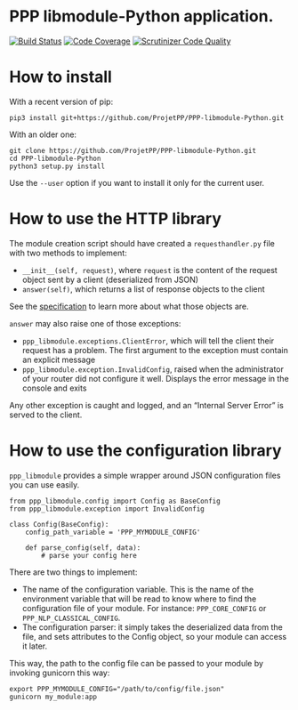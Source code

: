 # PPP libmodule-Python application.

[![Build Status](https://scrutinizer-ci.com/g/ProjetPP/PPP-libmodule-Python/badges/build.png?b=master)](https://scrutinizer-ci.com/g/ProjetPP/PPP-libmodule-Python/build-status/master)
[![Code Coverage](https://scrutinizer-ci.com/g/ProjetPP/PPP-libmodule-Python/badges/coverage.png?b=master)](https://scrutinizer-ci.com/g/ProjetPP/PPP-libmodule-Python/?branch=master)
[![Scrutinizer Code Quality](https://scrutinizer-ci.com/g/ProjetPP/PPP-libmodule-Python/badges/quality-score.png?b=master)](https://scrutinizer-ci.com/g/ProjetPP/PPP-libmodule-Python/?branch=master)


# How to install

With a recent version of pip:

```
pip3 install git+https://github.com/ProjetPP/PPP-libmodule-Python.git
```

With an older one:

```
git clone https://github.com/ProjetPP/PPP-libmodule-Python.git
cd PPP-libmodule-Python
python3 setup.py install
```

Use the `--user` option if you want to install it only for the current user.

# How to use the HTTP library

The module creation script should have created a `requesthandler.py` file
with two methods to implement:

* `__init__(self, request)`, where `request` is the content of the
  request object sent by a client (deserialized from JSON)
* `answer(self)`, which returns a list of response objects to the client

See the [specification](https://github.com/ProjetPP/Documentation/blob/master/module-communication.md)
to learn more about what those objects are.

`answer` may also raise one of those exceptions:

* `ppp_libmodule.exceptions.ClientError`, which will tell the client their request
  has a problem. The first argument to the exception must contain an explicit
  message
* `ppp_libmodule.exception.InvalidConfig`, raised when the administrator of your
  router did not configure it well.
  Displays the error message in the console and exits

Any other exception is caught and logged, and an “Internal Server Error” is
served to the client.

# How to use the configuration library

`ppp_libmodule` provides a simple wrapper around JSON configuration
files you can use easily.

```
from ppp_libmodule.config import Config as BaseConfig
from ppp_libmodule.exception import InvalidConfig

class Config(BaseConfig):
    config_path_variable = 'PPP_MYMODULE_CONFIG'

    def parse_config(self, data):
        # parse your config here
```

There are two things to implement:

* The name of the configuration variable. This is the name of the
  environment variable that will be read to know where to find
  the configuration file of your module.
  For instance: `PPP_CORE_CONFIG` or `PPP_NLP_CLASSICAL_CONFIG`.
* The configuration parser: it simply takes the deserialized data
  from the file, and sets attributes to the Config object, so your
  module can access it later.

This way, the path to the config file can be passed to your module
by invoking gunicorn this way:

```
export PPP_MYMODULE_CONFIG="/path/to/config/file.json"
gunicorn my_module:app
```
